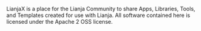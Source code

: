 LianjaX is a place for the Lianja Community to share Apps, Libraries, Tools, and Templates created for use with Lianja. All software contained here is licensed under the Apache 2 OSS license.
